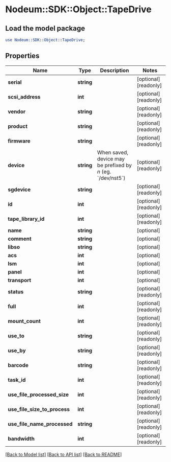 # Nodeum::SDK::Object::TapeDrive

## Load the model package
```perl
use Nodeum::SDK::Object::TapeDrive;
```

## Properties
Name | Type | Description | Notes
------------ | ------------- | ------------- | -------------
**serial** | **string** |  | [optional] [readonly] 
**scsi_address** | **int** |  | [optional] [readonly] 
**vendor** | **string** |  | [optional] [readonly] 
**product** | **string** |  | [optional] [readonly] 
**firmware** | **string** |  | [optional] [readonly] 
**device** | **string** | When saved, device may be prefixed by *n* (eg. &#x60;/dev/nst5&#x60;) | [optional] [readonly] 
**sgdevice** | **string** |  | [optional] [readonly] 
**id** | **int** |  | [optional] [readonly] 
**tape_library_id** | **int** |  | [optional] [readonly] 
**name** | **string** |  | [optional] 
**comment** | **string** |  | [optional] 
**libso** | **string** |  | [optional] 
**acs** | **int** |  | [optional] 
**lsm** | **int** |  | [optional] 
**panel** | **int** |  | [optional] 
**transport** | **int** |  | [optional] 
**status** | **string** |  | [optional] [readonly] 
**full** | **int** |  | [optional] [readonly] 
**mount_count** | **int** |  | [optional] [readonly] 
**use_to** | **string** |  | [optional] [readonly] 
**use_by** | **string** |  | [optional] [readonly] 
**barcode** | **string** |  | [optional] [readonly] 
**task_id** | **int** |  | [optional] [readonly] 
**use_file_processed_size** | **int** |  | [optional] [readonly] 
**use_file_size_to_process** | **int** |  | [optional] [readonly] 
**use_file_name_processed** | **string** |  | [optional] [readonly] 
**bandwidth** | **int** |  | [optional] [readonly] 

[[Back to Model list]](../README.md#documentation-for-models) [[Back to API list]](../README.md#documentation-for-api-endpoints) [[Back to README]](../README.md)


